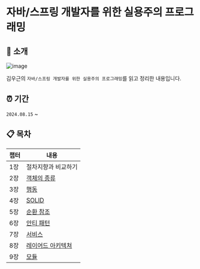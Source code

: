 # 자바/스프링 개발자를 위한 실용주의 프로그래밍

## 📗 소개

![image](https://github.com/user-attachments/assets/e253f00b-91ab-4b42-bc38-627062a21ae6)


김우근의 `자바/스프링 개발자를 위한 실용주의 프로그래밍`를 읽고 정리한 내용입니다.

## ⏰ 기간

`2024.08.15` ~

## 📋 목차

| 챕터 | 내용                |
| ------- | ------------------- |
| 1장     | 절차지향과 비교하기 |
| 2장     | [객체의 종류](https://github.com/hongik-jabda/pragmatic-programming/blob/main/2%EC%9E%A5/%EA%B0%9D%EC%B2%B4%EC%9D%98%20%EC%A2%85%EB%A5%98.md)         |
| 3장     | [행동](https://github.com/hongik-jabda/pragmatic-programming/blob/main/3%EC%9E%A5/%ED%96%89%EB%8F%99_%EC%9D%B4%EC%B0%BD%EA%B7%BC.md)                |
| 4장     | [SOLID](https://github.com/hongik-jabda/pragmatic-programming/blob/main/4%EC%9E%A5/SOLID.md)               |
| 5장     | [순환 참조](https://github.com/hongik-jabda/pragmatic-programming/blob/main/5%EC%9E%A5/%EC%88%9C%ED%99%98%EC%B0%B8%EC%A1%B0.md)           |
| 6장     | [안티 패턴](https://github.com/hongik-jabda/pragmatic-programming/blob/main/6%EC%9E%A5/%EC%95%88%ED%8B%B0%ED%8C%A8%ED%84%B4.md)           |
| 7장     | [서비스](https://github.com/hongik-jabda/pragmatic-programming/blob/main/7%EC%9E%A5/%EC%84%9C%EB%B9%84%EC%8A%A4.md)              |
| 8장     | [레이어드 아키텍쳐](https://github.com/hongik-jabda/pragmatic-programming/blob/main/8%EC%9E%A5/%EB%A0%88%EC%9D%B4%EC%96%B4%EB%93%9C%20%EC%95%84%ED%82%A4%ED%85%8D%EC%B2%98.md)  |
| 9장     | [모듈](https://github.com/hongik-jabda/pragmatic-programming/blob/main/9%EC%9E%A5/9%EC%9E%A5.md)               |
